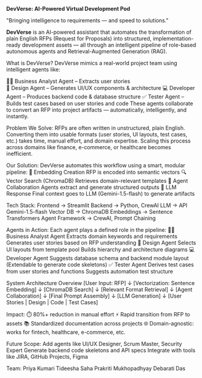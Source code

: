 **DevVerse: AI-Powered Virtual Development Pod**

  "Bringing intelligence to requirements — and speed to solutions."
  
  **DevVerse** is an AI-powered assistant that automates the transformation of plain English RFPs (Request for Proposals) into structured, implementation-ready development assets — all through an intelligent pipeline of role-based autonomous agents and Retrieval-Augmented Generation (RAG).


What is DevVerse?
  DevVerse mimics a real-world project team using intelligent agents like:
  
  🧑‍💼 Business Analyst Agent – Extracts user stories  
  🎨 Design Agent – Generates UI/UX components & architecture
  💻 Developer Agent – Produces backend code & database structure
  ✅ Tester Agent – Builds test cases based on user stories and code
  These agents collaborate to convert an RFP into project artifacts — automatically, intelligently, and instantly.

Problem We Solve:
  RFPs are often written in unstructured, plain English.
  Converting them into usable formats (user stories, UI layouts, test cases, etc.) takes time, manual effort, and domain expertise.
  Scaling this process across domains like finance, e-commerce, or healthcare becomes inefficient.

Our Solution:
  DevVerse automates this workflow using a smart, modular pipeline:
  🧠 Embedding                     Creation	RFP is encoded into semantic vectors
  🔍 Vector Search (ChromaDB)	      Retrieves domain-relevant templates
  🧩 Agent Collaboration	          Agents extract and generate structured outputs
  🧾 LLM Response	                  Final context goes to LLM (Gemini-1.5-flash) to generate artifacts

Tech Stack:
  Frontend	-> Streamlit
  Backend	  -> Python, CrewAI
  LLM       -> API	Gemini-1.5-flash
  Vector DB	 -> ChromaDB
  Embeddings -> Sentence Transformers
  Agent Framework	-> CrewAI, Prompt Chaining

Agents in Action:
  Each agent plays a defined role in the pipeline:
  🧑‍💼 Business Analyst Agent
  Extracts domain keywords and requirements
  Generates user stories based on RFP understanding
  🎨 Design Agent
  Selects UI layouts from template pool
  Builds hierarchy and architecture diagrams
  💻 Developer Agent
  Suggests database schema and backend module layout
  (Extendable to generate code skeletons)
  ✅ Tester Agent
  Derives test cases from user stories and functions
  Suggests automation test structure

System Architecture Overview
  [User Input: RFP]
        ↓
  [Vectorization: Sentence Embedding]
        ↓
  [ChromaDB Search]
        ↓
  [Relevant Format Retrieval]
        ↓
  [Agent Collaboration]
        ↓
  [Final Prompt Assembly]
        ↓
  [LLM Generation]
        ↓
  [User Stories | Design | Code | Test Cases]

Impact:
  ⏱️ 80%+ reduction in manual effort
  ⚡ Rapid transition from RFP to assets
  📚 Standardized documentation across projects
  🌐 Domain-agnostic: works for fintech, healthcare, e-commerce, etc.

Future Scope:
  Add agents like UI/UX Designer, Scrum Master, Security Expert
  Generate backend code skeletons and API specs
  Integrate with tools like JIRA, GitHub Projects, Figma

Team:
  Priya Kumari
  Tideesha Saha
  Prakriti Mukhopadhyay
  Debarati Das
